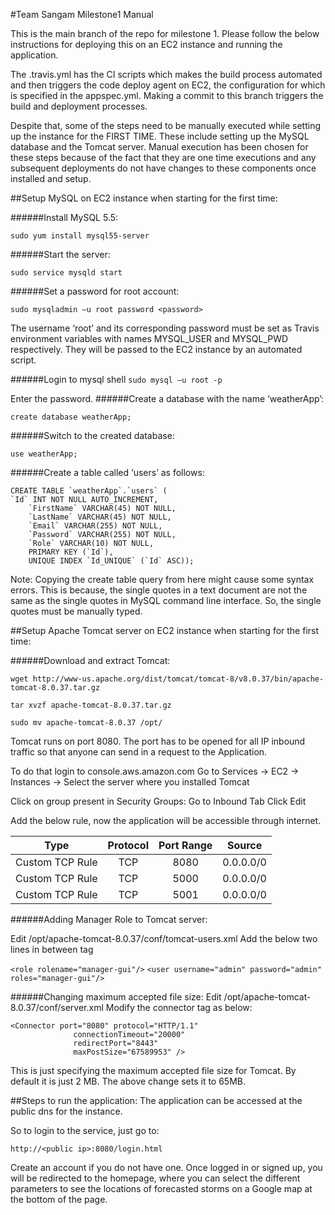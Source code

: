 #Team Sangam Milestone1 Manual


This is the main branch of the repo for milestone 1. Please follow the below instructions for deploying this on an EC2 instance and running the application.

The .travis.yml has the CI scripts which makes the build process automated and then triggers the code deploy agent on EC2, the configuration for which is specified in the appspec.yml. Making a commit to this branch triggers the build and deployment processes.

Despite that, some of the steps need to be manually executed while setting up the instance for the FIRST TIME. These include setting up the MySQL database and the Tomcat server. Manual execution has been chosen for these steps because of the fact that they are one time executions and any  subsequent deployments do not have changes to these components once installed and setup.

##Setup MySQL on EC2 instance when starting for the first time:

######Install MySQL 5.5:

`sudo yum install mysql55-server`

######Start the server:

`sudo service mysqld start`

######Set a password for root account:

`sudo mysqladmin –u root password <password>`

The username ‘root’ and its corresponding password must be set as Travis environment variables with names MYSQL_USER and MYSQL_PWD respectively. They will be passed to the EC2 instance by an automated script.

######Login to mysql shell
`sudo mysql –u root -p`

Enter the password.
######Create a database with the name ‘weatherApp’:

`create database weatherApp;`

######Switch to the created database:

	use weatherApp;

######Create a table called ‘users’ as follows:

	CREATE TABLE `weatherApp`.`users` (
  	`Id` INT NOT NULL AUTO_INCREMENT,
		`FirstName` VARCHAR(45) NOT NULL,
		`LastName` VARCHAR(45) NOT NULL,
		`Email` VARCHAR(255) NOT NULL,
		`Password` VARCHAR(255) NOT NULL,
		`Role` VARCHAR(10) NOT NULL,
		PRIMARY KEY (`Id`),
		UNIQUE INDEX `Id_UNIQUE` (`Id` ASC));

Note: Copying the create table query from here might cause some syntax errors. This is because, the single quotes in a text document are not the same as the single quotes in MySQL command line interface. So, the single quotes must be manually typed.



##Setup Apache Tomcat server on EC2 instance when starting for the first time:

######Download and extract Tomcat:

	wget http://www-us.apache.org/dist/tomcat/tomcat-8/v8.0.37/bin/apache-tomcat-8.0.37.tar.gz

	tar xvzf apache-tomcat-8.0.37.tar.gz

	sudo mv apache-tomcat-8.0.37 /opt/



Tomcat runs on port 8080. The port has to be opened for all IP inbound traffic so that anyone can send in a request to the Application.
  
To do that login to console.aws.amazon.com
Go to Services -> EC2 -> Instances -> Select the server where you installed Tomcat
  
Click on group present in Security Groups:
Go to Inbound Tab
Click Edit

Add the below rule, now the application will be accessible through internet.

| Type        | Protocol        | Port Range  | Source  | 
| :-----------:|:---------------:| :-----------:|:--------:|
| Custom TCP Rule | TCP | 8080 | 0.0.0.0/0 |
| Custom TCP Rule | TCP | 5000 | 0.0.0.0/0 |
| Custom TCP Rule | TCP | 5001 | 0.0.0.0/0 |


  
  
######Adding Manager Role to Tomcat server:

Edit /opt/apache-tomcat-8.0.37/conf/tomcat-users.xml
Add the below two lines in between <tomcat-users> tag
  
`<role rolename="manager-gui"/>`
`<user username="admin" password="admin" roles="manager-gui"/>`


######Changing maximum accepted file size:
Edit /opt/apache-tomcat-8.0.37/conf/server.xml
Modify the connector tag as below:

```
<Connector port="8080" protocol="HTTP/1.1"
              connectionTimeout="20000"
              redirectPort="8443"
              maxPostSize="67589953" />
```

This is just specifying the maximum accepted file size for Tomcat. By default it is just 2 MB. The above change sets it to 65MB.

##Steps to run the application:
The application can be accessed at the public dns for the instance.

So to login to the service, just go to:

`http://<public ip>:8080/login.html`

Create an account if you do not have one.
Once logged in or signed up, you will be redirected to the homepage, where you can select the different parameters to see the locations of forecasted storms on a Google map at the bottom of the page.
